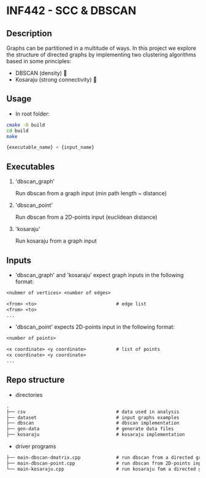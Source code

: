 # INF442 - SCC & DBSCAN

## Description

Graphs can be partitioned in a multitude of ways. In this project we explore the structure of directed graphs by implementing two clustering algorithms based in some principles:
- DBSCAN (density) 🧩
- Kosaraju (strong connectivity) 🔀

## Usage

- In root folder:

```sh
cmake -B build
cd build
make

{executable_name} < {input_name}
```

## Executables

1. 'dbscan_graph'

    Run dbscan from a graph input (min path length ~ distance)

2. 'dbscan_point'
    
    Run dbscan from a 2D-points input (euclidean distance)

3. 'kosaraju'

    Run kosaraju from a graph input 

## Inputs 

- 'dbscan_graph' and 'kosaraju' expect graph inputs in the following format:

```txt
<nubmer of vertices> <number of edges>

<from> <to>                             # edge list
<from> <to>
...          
```

- 'dbscan_point' expects 2D-points input in the following format:

```txt
<number of points>

<x coordinate> <y coordinate>           # list of points      
<x coordinate> <y coordinate>
...
```

## Repo structure

- directories

```markdown
.
├── csv                                 # data used in analysis
├── dataset                             # input graphs examples
├── dbscan                              # dbscan implementation
├── gen-data                            # generate data files
├── kosaraju                            # kosaraju implementation
```

- driver programs

```markdown
├── main-dbscan-dmatrix.cpp             # run dbscan from a directed graph input
├── main-dbscan-point.cpp               # run dbscan from 2D-points input
└── main-kosaraju.cpp                   # run kosaraju fom a directed graph input
```

